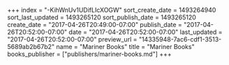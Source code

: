+++
index = "-KihWnUv1UDifLIcXOGW"
sort_create_date = 1493264940
sort_last_updated = 1493265120
sort_publish_date = 1493265120
create_date = "2017-04-26T20:49:00-07:00"
publish_date = "2017-04-26T20:52:00-07:00"
date = "2017-04-26T20:52:00-07:00"
last_updated = "2017-04-26T20:52:00-07:00"
preview_url = "14335948-7ac6-cdf1-3513-5689ab2b67b2"
name = "Mariner Books"
title = "Mariner Books"
books_publisher = ["publishers/mariner-books.md"]
+++
